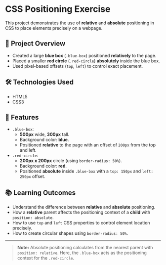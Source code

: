 # CSS Positioning Exercise

This project demonstrates the use of **relative** and **absolute** positioning in CSS to place elements precisely on a webpage.

## 📄 Project Overview
- Created a large **blue box** (`.blue-box`) positioned **relatively** to the page.
- Placed a smaller **red circle** (`.red-circle`) **absolutely** inside the blue box.
- Used pixel-based offsets (`top`, `left`) to control exact placement.

## 🛠️ Technologies Used
- HTML5
- CSS3

## 🎯 Features
- `.blue-box`:
  - **500px** wide, **300px** tall.
  - Background color: **blue**.
  - Positioned **relative** to the page with an offset of `200px` from the top and left.
- `.red-circle`:
  - **200px x 200px** circle (using `border-radius: 50%`).
  - Background color: **red**.
  - Positioned **absolute** inside `.blue-box` with a `top: 150px` and `left: 250px` offset.

## 📚 Learning Outcomes
- Understand the difference between **relative** and **absolute** positioning.
- How a **relative** parent affects the positioning context of a **child** with `position: absolute`.
- How to use `top` and `left` CSS properties to control element location precisely.
- How to create circular shapes using `border-radius: 50%`.

---

> **Note:** Absolute positioning calculates from the nearest parent with `position: relative`. Here, the `.blue-box` acts as the positioning context for the `.red-circle`.
